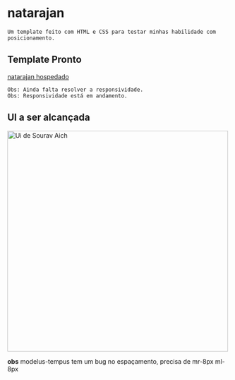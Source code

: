 # natarajan

    Um template feito com HTML e CSS para testar minhas habilidade com posicionamento.

## Template Pronto

[natarajan hospedado](https://joaoquinto.github.io/natarajan/template/index.html)

    Obs: Ainda falta resolver a responsividade.
    Obs: Responsividade está em andamento.

## UI a ser alcançada

<img src="./ui.png" alt="Ui de Sourav Aich" width="500"/>

**obs** modelus-tempus tem um bug no espaçamento, precisa de mr-8px ml-8px
